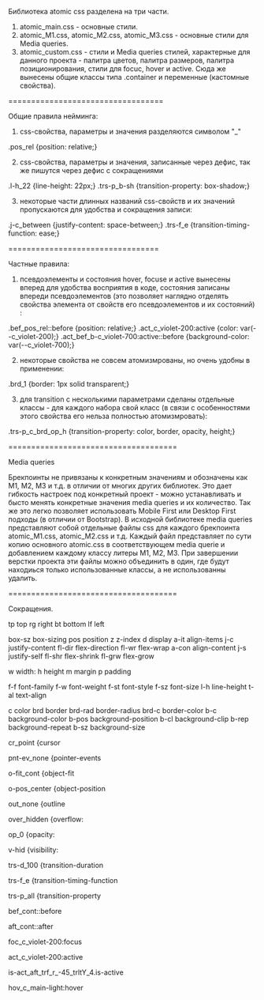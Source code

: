 Библиотека atomic css разделена на три части.
1. atomic_main.css - основные стили.
2. atomic_M1.css, atomic_M2.css, atomic_M3.css - основные стили для Media queries.
2. atomic_custom.css - стили и Media queries стилей, характерные для данного проекта - палитра цветов, палитра размеров, палитра позиционирования, стили для focuc, hover и active. Сюда же вынесены общие классы типа .container и переменные (кастомные свойства).

================================== 

Общие правила нейминга:

1. css-свойства, параметры и значения разделяются символом "_" 

.pos_rel {position: relative;}

2. css-свойства, параметры и значения, записанные через дефис, так же пишутся через дефис с сокращениями

.l-h_22 {line-height: 22px;}
.trs-p_b-sh  {transition-property: box-shadow;}

3. некоторые части длинных названий css-свойств и их значений пропускаются для удобства и сокращения записи:

.j-c_between {justify-content: space-between;}
.trs-f_e {transition-timing-function: ease;}

================================= 

Частные правила:

1. псевдоэлементы и состояния hover, focuse и active вынесены вперед для удобства восприятия в коде, состояния записаны впереди псевдоэлементов (это позволяет наглядно отделять свойства элемента от свойств его псевдоэлементов и их состояний) :

.bef_pos_rel::before {position: relative;}
.act_c_violet-200:active {color: var(--c_violet-200);}
.act_bef_b-c_violet-700:active::before {background-color: var(--c_violet-700);}

2. некоторые свойства не совсем атомизмрованы, но очень удобны в применении:

.brd_1 {border: 1px solid transparent;}

3. для transition с несколькими параметрами сделаны отдельные классы - для каждого набора свой класс (в связи с особенностями этого свойства его нельза полностью атомизмровать):

.trs-p_c_brd_op_h  {transition-property: color, border, opacity, height;}

===================================== 

Media queries

Брекпоинты не привязаны к конкретным значениям и обозначены как M1, M2, M3 и т.д. в отличии от многих других библиотек.
Это дает гибкость настроек под конкретный проект - можно устанавливать и бысто менять  конкретные значения media queries и их количество. Так же это легко позволяет использовать Mobile First или Desktop First подходы (в отличии от Bootstrap).
В исходной библиотеке media queries представляют собой отдельные файлы css для каждого брекпоинта atomic_M1.css, atomic_M2.css и т.д. Каждый файл представляет по сути копию основного atomic.css в соответствующем media querie и добавлением каждому классу литеры M1, M2, M3. При завершении верстки проекта эти файлы можно объединить в один, где будут находиься только использованные классы, а не использованны удалить.

=====================================

Сокращения.

tp  top
rg  right
bt  bottom
lf  left

box-sz    box-sizing
pos       position
z         z-index
d         display
a-it      align-items
j-c       justify-content
fl-dir    flex-direction
fl-wr     flex-wrap
a-con     align-content
j-s       justify-self
fl-shr    flex-shrink
fl-grw    flex-grow

w     width:
h     height
m     margin
p     padding

f-f   font-family
f-w   font-weight
f-st  font-style
f-sz  font-size
l-h   line-height
t-al  text-align

c        color
brd      border
brd-rad  border-radius
brd-c    border-color
b-c      background-color
b-pos    background-position
b-cl     background-clip
b-rep    background-repeat
b-sz     background-size

cr_point {cursor

pnt-ev_none {pointer-events

o-fit_cont {object-fit

o-pos_center {object-position

out_none {outline

over_hidden {overflow:

op_0 {opacity:

v-hid {visibility:

trs-d_100 {transition-duration

trs-f_e {transition-timing-function

trs-p_all  {transition-property

bef_cont::before

aft_cont::after

foc_c_violet-200:focus

act_c_violet-200:active

is-act_aft_trf_r_-45_trltY_4.is-active

hov_c_main-light:hover
